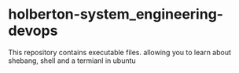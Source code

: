 # holberton-system_engineering-devops
This repository contains executable files. allowing you to learn about shebang, shell and a termianl in ubuntu
